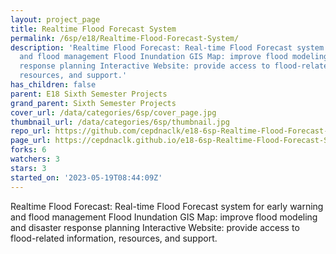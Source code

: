 ```yaml
---
layout: project_page
title: Realtime Flood Forecast System
permalink: /6sp/e18/Realtime-Flood-Forecast-System/
description: 'Realtime Flood Forecast: Real-time Flood Forecast system for early warning
  and flood management Flood Inundation GIS Map: improve flood modeling and disaster
  response planning Interactive Website: provide access to flood-related information,
  resources, and support.'
has_children: false
parent: E18 Sixth Semester Projects
grand_parent: Sixth Semester Projects
cover_url: /data/categories/6sp/cover_page.jpg
thumbnail_url: /data/categories/6sp/thumbnail.jpg
repo_url: https://github.com/cepdnaclk/e18-6sp-Realtime-Flood-Forecast-System
page_url: https://cepdnaclk.github.io/e18-6sp-Realtime-Flood-Forecast-System
forks: 6
watchers: 3
stars: 3
started_on: '2023-05-19T08:44:09Z'
---
```


Realtime Flood Forecast: Real-time Flood Forecast system for early warning and flood management Flood Inundation GIS Map: improve flood modeling and disaster response planning Interactive Website: provide access to flood-related information, resources, and support.